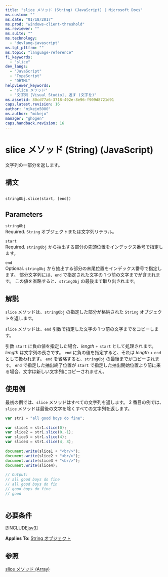 ```yaml
---
title: "slice メソッド (String) (JavaScript) | Microsoft Docs"
ms.custom: ""
ms.date: "01/18/2017"
ms.prod: "windows-client-threshold"
ms.reviewer: ""
ms.suite: ""
ms.technology: 
  - "devlang-javascript"
ms.tgt_pltfrm: ""
ms.topic: "language-reference"
f1_keywords: 
  - "slice"
dev_langs: 
  - "JavaScript"
  - "TypeScript"
  - "DHTML"
helpviewer_keywords: 
  - "slice メソッド"
  - "文字列 [Visual Studio], 返す (文字を)"
ms.assetid: 80cd77a6-3718-492e-8e96-f909d8721d91
caps.latest.revision: 16
author: "mikejo5000"
ms.author: "mikejo"
manager: "ghogen"
caps.handback.revision: 16
---
```

# slice メソッド (String) (JavaScript)
文字列の一部分を返します。  
  
## 構文  
  
```  
  
stringObj.slice(start, [end])   
```  
  
## Parameters  
 `stringObj`  
 Required.  `String` オブジェクトまたは文字列リテラル。  
  
 `start`  
 Required.  `stringObj` から抽出する部分の先頭位置をインデックス番号で指定します。  
  
 `end`  
 Optional.  `stringObj` から抽出する部分の末尾位置をインデックス番号で指定します。  部分文字列には、`end` で指定された文字の 1 つ前の文字までが含まれます。  この値を省略すると、`stringObj` の最後まで取り出されます。  
  
## 解説  
 `slice` メソッドは、`stringObj` の指定した部分が格納された `String` オブジェクトを返します。  
  
 `slice` メソッドは、`end` 引数で指定した文字の 1 つ前の文字までをコピーします。  
  
 引数 `start` に負の値を指定した場合、*length* \+ `start` として処理されます。*length* は文字列の長さです。  `end` に負の値を指定すると、それは *length* \+ `end` として扱われます。  `end` を省略すると、`stringObj` の最後までがコピーされます。  `end` で指定した抽出終了位置が `start` で指定した抽出開始位置より前に来る場合、文字は新しい文字列にコピーされません。  
  
## 使用例  
 最初の例では、`slice` メソッドはすべての文字列を返します。  2 番目の例では、`slice` メソッドは最後の文字を除くすべての文字列を返します。  
  
```javascript  
var str1 = "all good boys do fine";  
  
var slice1 = str1.slice(0);  
var slice2 = str1.slice(0,-1);  
var slice3 = str1.slice(4);  
var slice4 = str1.slice(4, 8);  
  
document.write(slice1 + "<br/>");  
document.write(slice2 + "<br/>");  
document.write(slice3 + "<br/>");  
document.write(slice4);  
  
// Output:  
// all good boys do fine  
// all good boys do fin  
// good boys do fine  
// good  
  
```  
  
## 必要条件  
 [!INCLUDE[jsv3](../../javascript/reference/includes/jsv3-md.md)]  
  
 **Applies To**: [String オブジェクト](../../javascript/reference/string-object-javascript.md)  
  
## 参照  
 [slice メソッド \(Array\)](../../javascript/reference/slice-method-array-javascript.md)